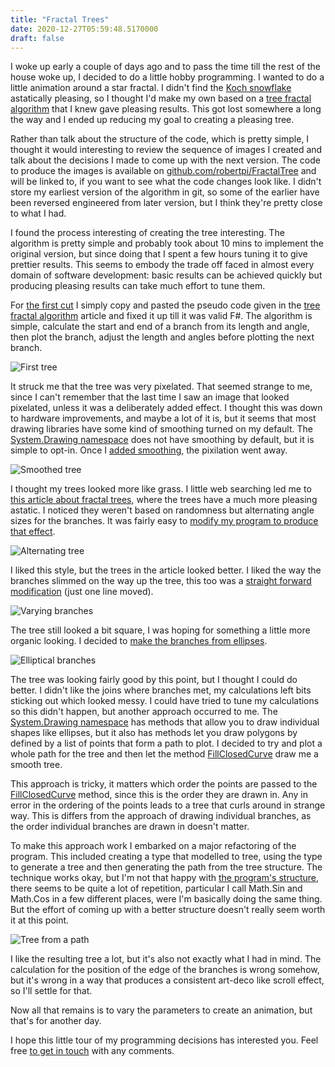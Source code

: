 ```yaml
---
title: "Fractal Trees"
date: 2020-12-27T05:59:48.5170000
draft: false
---
```


I woke up early a couple of days ago and to pass the time till the rest of the house woke up, I decided to do a little hobby programming. I wanted to do a little animation around a star fractal. I didn't find the [Koch snowflake](https://en.wikipedia.org/wiki/Koch_snowflake) astatically pleasing, so I thought I'd make my own based on a [tree fractal algorithm](http://davis.wpi.edu/~matt/courses/fractals/trees.html) that I knew gave pleasing results. This got lost somewhere a long the way and I ended up reducing my goal to creating a pleasing tree.

Rather than talk about the structure of the code, which is pretty simple, I thought it would interesting to review the sequence of images I created and talk about the decisions I made to come up with the next version. The code to produce the images is available on [github.com/robertpi/FractalTree](https://github.com/robertpi/FractalTree) and will be linked to, if you want to see what the code changes look like. I didn't store my earliest version of the algorithm in git, so some of the earlier have been reversed engineered from later version, but I think they're pretty close to what I had.

I found the process interesting of creating the tree interesting. The algorithm is pretty simple and probably took about 10 mins to implement the original version, but since doing that I spent a few hours tuning it to give prettier results. This seems to embody the trade off faced in almost every domain of software development: basic results can be achieved quickly but producing pleasing results can take much effort to tune them.

For [the first cut](https://github.com/robertpi/FractalTree/commit/47777660f2f5cb3abec3cc9c446b9d5cff553def#diff-ef807e06fd550fdcb86c5cfd1e1e628f4b7528f9aa6c3e76714242594c3a1a8b) I simply copy and pasted the pseudo code given in the [tree fractal algorithm](http://davis.wpi.edu/~matt/courses/fractals/trees.html) article and fixed it up till it was valid F#. The algorithm is simple, calculate the start and end of a branch from its length and angle, then plot the branch, adjust the length and angles before plotting the next branch.

![First tree](4777766.jpg)

It struck me that the tree was very pixelated. That seemed strange to me, since I can't remember that the last time I saw an image that looked pixelated, unless it was a deliberately added effect. I thought this was down to hardware improvements, and maybe a lot of it is, but it seems that most drawing libraries have some kind of smoothing turned on my default. The [System.Drawing namespace](https://docs.microsoft.com/en-us/dotnet/api/system.drawing) does not have smoothing by default, but it is simple to opt-in. Once I [added smoothing](https://github.com/robertpi/FractalTree/commit/300300eb7c7dd27ed54a508fd27f2e7d3a6598e5#diff-ef807e06fd550fdcb86c5cfd1e1e628f4b7528f9aa6c3e76714242594c3a1a8b), the pixilation went away.

![Smoothed tree](300300.jpg)

I thought my trees looked more like grass. I little web searching led me to [this article about fractal trees](https://fractalfoundation.org/resources/fractivities/fractal-trees/), where the trees have a much more pleasing astatic. I noticed they weren't based on randomness but alternating angle sizes for the branches. It was fairly easy to [modify my program to produce that effect](https://github.com/robertpi/FractalTree/commit/cd4d193abe53e7601b0f8708407bf1d5c8b491a6).

![Alternating tree](cd4d193.jpg)

I liked this style, but the trees in the article looked better. I liked the way the branches slimmed on the way up the tree, this too was a [straight forward modification](https://github.com/robertpi/FractalTree/commit/3ff962d5128166f60b619ed74b24b918b82fb5a1) (just one line moved).

![Varying branches](3ff962d.jpg)

The tree still looked a bit square, I was hoping for something a little more organic looking. I decided to [make the branches from ellipses](https://github.com/robertpi/FractalTree/commit/b0e18a981d9d3b26757979a690bbcfd096c861a6).

![Elliptical branches](b0e18a9.jpg)

The tree was looking fairly good by this point, but I thought I could do better. I didn't like the joins where branches met, my calculations left bits sticking out which looked messy. I could have tried to tune my calculations so this didn't happen, but another approach occurred to me. The [System.Drawing namespace](https://docs.microsoft.com/en-us/dotnet/api/system.drawing) has methods that allow you to draw individual shapes like ellipses, but it also has methods let you draw polygons by defined by a list of points that form a path to plot. I decided to try and plot a whole path for the tree and then let the method [FillClosedCurve](https://docs.microsoft.com/en-us/dotnet/api/system.drawing.graphics.fillclosedcurve?view=dotnet-plat-ext-5.0) draw me a smooth tree.

This approach is tricky, it matters which order the points are passed to the [FillClosedCurve](https://docs.microsoft.com/en-us/dotnet/api/system.drawing.graphics.fillclosedcurve?view=dotnet-plat-ext-5.0) method, since this is the order they are drawn in. Any in error in the ordering of the points leads to a tree that curls around in strange way. This is differs from the approach of drawing individual branches, as the order individual branches are drawn in doesn't matter.

To make this approach work I embarked on a major refactoring of the program. This included creating a type that modelled to tree, using the type to generate a tree and then generating the path from the tree structure. The technique works okay, but I'm not that happy with [the program's structure](https://github.com/robertpi/FractalTree/blob/4e74bd76fa70ea163947ecb6cb6c241ff6fe4fe8/FractalTrees/Tree.fs), there seems to be quite a lot of repetition, particular I call Math.Sin and Math.Cos in a few different places, were I'm basically doing the same thing. But the effort of coming up with a better structure doesn't really seem worth it at this point.

![Tree from a path](4e74bd7.jpg)

I like the resulting tree a lot, but it's also not exactly what I had in mind. The calculation for the position of the edge of the branches is wrong somehow, but it's wrong in a way that produces a consistent art-deco like scroll effect, so I'll settle for that.

Now all that remains is to vary the parameters to create an animation, but that's for another day.

I hope this little tour of my programming decisions has interested you. Feel free [to get in touch](https://twitter.com/robertpi/) with any comments.
